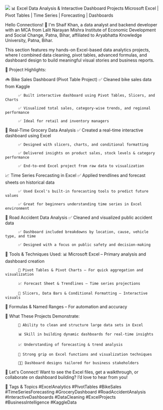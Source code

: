<img src="https://cdn.dribbble.com/userupload/42386139/file/original-ace4ceffff5c55ecd9062534764350a2.gif">
📊 Excel Data Analysis & Interactive Dashboard Projects
Microsoft Excel | Pivot Tables | Time Series | Forecasting | Dashboards

Hello Connections! 👋
I'm Shaif Khan, a data analyst and backend developer with an MCA from Lalit Narayan Mishra Institute of Economic Development and Social Change, Patna, Bihar, affiliated to Aryabhatta Knowledge University, Patna, Bihar.

This section features my hands-on Excel-based data analytics projects, where I combined data cleaning, pivot tables, advanced formulas, and dashboard design to build meaningful visual stories and business reports.

🧾 Project Highlights:

🚲 Bike Sales Dashboard (Pivot Table Project)
          ✅ Cleaned bike sales data from Kaggle
          
          ✅ Built interactive dashboard using Pivot Tables, Slicers, and Charts
          
          ✅ Visualized total sales, category-wise trends, and regional performance
          
          ✅ Ideal for retail and inventory managers

🛒 Real-Time Grocery Data Analysis
          ✅ Created a real-time interactive dashboard using Excel
          
          ✅ Designed with slicers, charts, and conditional formatting
          
          ✅ Delivered insights on product sales, stock levels & category performance
          
          ✅ End-to-end Excel project from raw data to visualization

📈 Time Series Forecasting in Excel
          ✅ Applied trendlines and forecast sheets on historical data
          
          ✅ Used Excel's built-in forecasting tools to predict future values
          
          ✅ Great for beginners understanding time series in Excel environment

🚧 Road Accident Data Analysis
          ✅ Cleaned and visualized public accident data
          
          ✅ Dashboard included breakdowns by location, cause, vehicle type, and time
          
          ✅ Designed with a focus on public safety and decision-making

🧰 Tools & Techniques Used:
          📊 Microsoft Excel – Primary analysis and dashboard creation
          
          📑 Pivot Tables & Pivot Charts – For quick aggregation and visualization
          
          📈 Forecast Sheet & Trendlines – Time series projections
          
          🎨 Slicers, Data Bars & Conditional Formatting – Interactive visuals

📌 Formulas & Named Ranges – For automation and accuracy

🎯 What These Projects Demonstrate:

          🧹 Ability to clean and structure large data sets in Excel
          
          📊 Skill in building dynamic dashboards for real-time insights
          
          📈 Understanding of forecasting & trend analysis
          
          🧠 Strong grip on Excel functions and visualization techniques
          
          🧑‍💼 Dashboard designs tailored for business stakeholders

🔗 Let's Connect!
Want to see the Excel files, get a walkthrough, or collaborate on dashboard building? I’d love to hear from you!

📌 Tags & Topics
#ExcelAnalytics #PivotTables #BikeSales #TimeSeriesForecasting #GroceryDashboard #RoadAccidentAnalysis #InteractiveDashboards #DataCleaning #ExcelProjects #BusinessIntelligence #KaggleData

